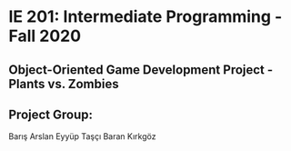 # IE 201: Intermediate Programming - Fall 2020
## Object-Oriented Game Development Project - Plants vs. Zombies

## Project Group:
Barış Arslan
Eyyüp Taşçı
Baran Kırkgöz


